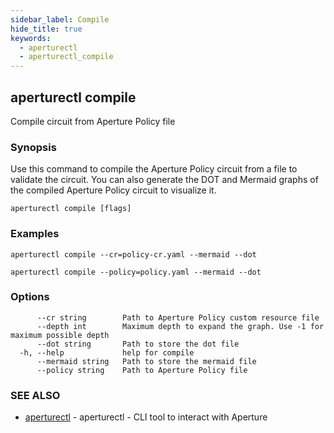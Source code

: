 ```yaml
---
sidebar_label: Compile
hide_title: true
keywords:
  - aperturectl
  - aperturectl_compile
---
```


## aperturectl compile

Compile circuit from Aperture Policy file

### Synopsis

Use this command to compile the Aperture Policy circuit from a file to validate the circuit.
You can also generate the DOT and Mermaid graphs of the compiled Aperture Policy circuit to visualize it.

```
aperturectl compile [flags]
```

### Examples

```
aperturectl compile --cr=policy-cr.yaml --mermaid --dot

aperturectl compile --policy=policy.yaml --mermaid --dot
```

### Options

```
      --cr string        Path to Aperture Policy custom resource file
      --depth int        Maximum depth to expand the graph. Use -1 for maximum possible depth
      --dot string       Path to store the dot file
  -h, --help             help for compile
      --mermaid string   Path to store the mermaid file
      --policy string    Path to Aperture Policy file
```

### SEE ALSO

- [aperturectl](/reference/aperturectl/aperturectl.md) - aperturectl - CLI tool to interact with Aperture
